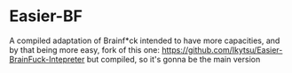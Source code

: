 # Easier-BF
A compiled adaptation of Brainf*ck intended to have more capacities, and by that being more easy, fork of this one: https://github.com/Ikytsu/Easier-BrainFuck-Intepreter but compiled, so it's gonna be the main version

